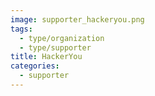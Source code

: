 ```yaml
---
image: supporter_hackeryou.png
tags:
  - type/organization
  - type/supporter
title: HackerYou
categories:
  - supporter
---
```

